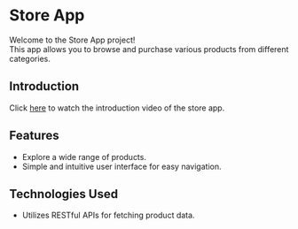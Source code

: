 # Store App

Welcome to the Store App project!<br />
This app allows you to browse and purchase various products from different categories.

## Introduction
Click [here](YOUR_STORE_VIDEO_LINK) to watch the introduction video of the store app.

## Features
- Explore a wide range of products.
- Simple and intuitive user interface for easy navigation.

## Technologies Used
- Utilizes RESTful APIs for fetching product data.
<!--- Data storage and user authentication handled with Firebase services.--> 
